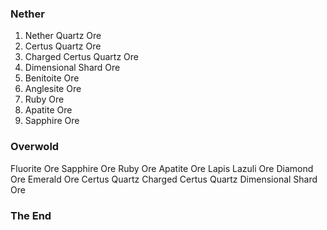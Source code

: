 ### Nether
  1. Nether Quartz Ore
  1. Certus Quartz Ore
  1. Charged Certus Quartz Ore
  1. Dimensional Shard Ore
  1. Benitoite Ore
  1. Anglesite Ore
  1. Ruby Ore
  1. Apatite Ore
  1. Sapphire Ore
  
### Overwold
  Fluorite Ore
  Sapphire Ore
  Ruby Ore
  Apatite Ore
  Lapis Lazuli Ore
  Diamond Ore
  Emerald Ore
  Certus Quartz
  Charged Certus Quartz
  Dimensional Shard Ore
  
### The End
